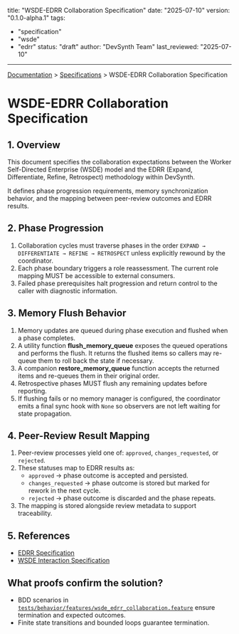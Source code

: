 
title: "WSDE-EDRR Collaboration Specification"
date: "2025-07-10"
version: "0.1.0-alpha.1"
tags:
  - "specification"
  - "wsde"
  - "edrr"
status: "draft"
author: "DevSynth Team"
last_reviewed: "2025-07-10"
---
<div class="breadcrumbs">
<a href="../index.md">Documentation</a> &gt; <a href="index.md">Specifications</a> &gt; WSDE-EDRR Collaboration Specification
</div>

# WSDE-EDRR Collaboration Specification

## 1. Overview

This document specifies the collaboration expectations between the Worker Self-Directed Enterprise (WSDE) model and the EDRR
(Expand, Differentiate, Refine, Retrospect) methodology within DevSynth.

It defines phase progression requirements, memory synchronization behavior, and the mapping between peer-review outcomes and
EDRR results.

## 2. Phase Progression

1. Collaboration cycles must traverse phases in the order `EXPAND → DIFFERENTIATE → REFINE → RETROSPECT` unless explicitly
   rewound by the coordinator.
2. Each phase boundary triggers a role reassessment. The current role mapping MUST be accessible to external consumers.
3. Failed phase prerequisites halt progression and return control to the caller with diagnostic information.

## 3. Memory Flush Behavior

1. Memory updates are queued during phase execution and flushed when a phase completes.
2. A utility function **flush_memory_queue** exposes the queued operations and performs the flush. It returns the flushed items
   so callers may re-queue them to roll back the state if necessary.
3. A companion **restore_memory_queue** function accepts the returned items and re-queues them in their original order.
4. Retrospective phases MUST flush any remaining updates before reporting.
5. If flushing fails or no memory manager is configured, the coordinator emits a final
   sync hook with ``None`` so observers are not left waiting for state propagation.

## 4. Peer-Review Result Mapping

1. Peer-review processes yield one of: `approved`, `changes_requested`, or `rejected`.
2. These statuses map to EDRR results as:
   - `approved` → phase outcome is accepted and persisted.
   - `changes_requested` → phase outcome is stored but marked for rework in the next cycle.
   - `rejected` → phase outcome is discarded and the phase repeats.
3. The mapping is stored alongside review metadata to support traceability.

## 5. References

- [EDRR Specification](edrr_cycle_specification.md)
- [WSDE Interaction Specification](wsde_interaction_specification.md)

## What proofs confirm the solution?
- BDD scenarios in [`tests/behavior/features/wsde_edrr_collaboration.feature`](../../tests/behavior/features/wsde_edrr_collaboration.feature) ensure termination and expected outcomes.
- Finite state transitions and bounded loops guarantee termination.
